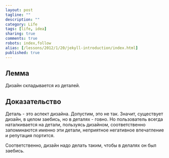 ```yaml
---
layout: post
tagline: ""
description: ""
category: Life
tags: [life, idea]
sharing: true
comments: true
robots: index,follow
alias: [/lessons/2012/1/20/jekyll-introduction/index.html]
published: true
---
```


## Лемма

Дизайн складывается из деталей.

## Доказательство

Деталь - это аспект дизайна.
Допустим, это не так. Значит, существует дизайн, в целом заебись, но в деталях - говно. Но пользователь всегда наталкивается на детали, пользуясь дизайном, соответственно запоминаются именно эти детали, неприятное негативное впечатление и репутация портится.

Соответственно, дизайн надо делать таким, чтобы в делалях он был заебись.